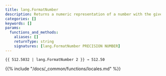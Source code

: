 ```yaml
---
title: lang.FormatNumber
description: Returns a numeric representation of a number with the given precision for the current language and region.
categories: []
keywords: []
params:
  functions_and_methods:
    aliases: []
    returnType: string
    signatures: [lang.FormatNumber PRECISION NUMBER]
---
```


```go-html-template
{{ 512.5032 | lang.FormatNumber 2 }} → 512.50
```

{{% include "/docs/_common/functions/locales.md" %}}
